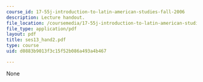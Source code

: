 ```yaml
---
course_id: 17-55j-introduction-to-latin-american-studies-fall-2006
description: Lecture handout.
file_location: /coursemedia/17-55j-introduction-to-latin-american-studies-fall-2006/d0883b9013f3c15f52b086a493a4b467_ses13_hand2.pdf
file_type: application/pdf
layout: pdf
title: ses13_hand2.pdf
type: course
uid: d0883b9013f3c15f52b086a493a4b467

---
```

None